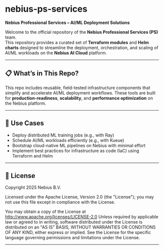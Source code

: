 # nebius-ps-services

**Nebius Professional Services – AI/ML Deployment Solutions**

Welcome to the official repository of the **Nebius Professional Services (PS)** team.  
This repository provides a curated set of **Terraform modules** and **Helm charts** designed to streamline the deployment, orchestration, and scaling of AI/ML workloads on the **Nebius AI Cloud** platform.

---

## 📋 What’s in This Repo?

This repo includes reusable, field-tested infrastructure components that simplify and accelerate AI/ML deployment workflows.
These tools are built for **production-readiness**, **scalability**, and **performance optimization** on the Nebius platform.

---

## 🔧 Use Cases

- Deploy distributed ML training jobs (e.g., with Ray)
- Schedule AI/ML workloads efficiently (e.g., with Kueue)
- Bootstrap cloud-native ML pipelines on Nebius with minimal effort
- Implement best practices for infrastructure as code (IaC) using Terraform and Helm

---

## 🪪 License

Copyright 2025 Nebius B.V. 

Licensed under the Apache License, Version 2.0 (the "License"); you may not use this file except in compliance with the License.

You may obtain a copy of the License at http://www.apache.org/licenses/LICENSE-2.0 Unless required by applicable law or agreed to in writing, software distributed under the License is distributed on an "AS IS" BASIS, WITHOUT WARRANTIES OR CONDITIONS OF ANY KIND, either express or implied. See the License for the specific language governing permissions and limitations under the License.

---